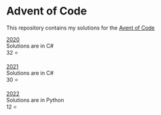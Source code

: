 # Advent of Code

This repository contains my solutions for the [Avent of Code](https://adventofcode.com/)

[2020](https://github.com/AdeZwart/advent-of-code/tree/main/2020/dotnet)  
Solutions are in C#  
32 :star:

[2021](https://github.com/AdeZwart/advent-of-code/tree/main/2021/dotnet)  
Solutions are in C#  
30 :star:

[2022](https://github.com/AdeZwart/advent-of-code/tree/main/2022/Python)  
Solutions are in Python  
12 :star:
